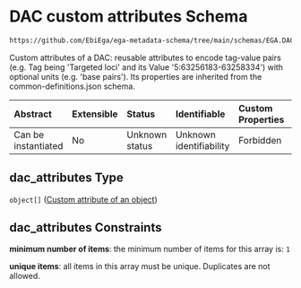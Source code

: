 # DAC custom attributes Schema

```txt
https://github.com/EbiEga/ega-metadata-schema/tree/main/schemas/EGA.DAC.json#/properties/dac_attributes
```

Custom attributes of a DAC: reusable attributes to encode tag-value pairs (e.g. Tag being 'Targeted loci' and its Value '5:63256183-63258334') with optional units (e.g. 'base pairs'). Its properties are inherited from the common-definitions.json schema.

| Abstract            | Extensible | Status         | Identifiable            | Custom Properties | Additional Properties | Access Restrictions | Defined In                                                             |
| :------------------ | :--------- | :------------- | :---------------------- | :---------------- | :-------------------- | :------------------ | :--------------------------------------------------------------------- |
| Can be instantiated | No         | Unknown status | Unknown identifiability | Forbidden         | Forbidden             | none                | [EGA.DAC.json\*](../../../schemas/EGA.DAC.json "open original schema") |

## dac\_attributes Type

`object[]` ([Custom attribute of an object](ega-12-definitions-custom-attribute-of-an-object.md))

## dac\_attributes Constraints

**minimum number of items**: the minimum number of items for this array is: `1`

**unique items**: all items in this array must be unique. Duplicates are not allowed.
